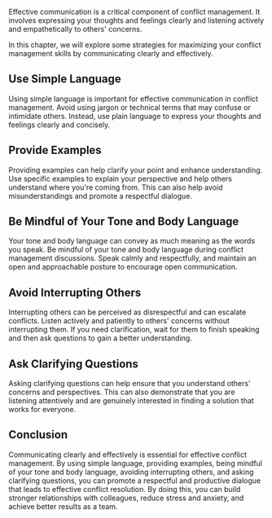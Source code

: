 
Effective communication is a critical component of conflict management. It involves expressing your thoughts and feelings clearly and listening actively and empathetically to others' concerns.

In this chapter, we will explore some strategies for maximizing your conflict management skills by communicating clearly and effectively.

Use Simple Language
-------------------

Using simple language is important for effective communication in conflict management. Avoid using jargon or technical terms that may confuse or intimidate others. Instead, use plain language to express your thoughts and feelings clearly and concisely.

Provide Examples
----------------

Providing examples can help clarify your point and enhance understanding. Use specific examples to explain your perspective and help others understand where you're coming from. This can also help avoid misunderstandings and promote a respectful dialogue.

Be Mindful of Your Tone and Body Language
-----------------------------------------

Your tone and body language can convey as much meaning as the words you speak. Be mindful of your tone and body language during conflict management discussions. Speak calmly and respectfully, and maintain an open and approachable posture to encourage open communication.

Avoid Interrupting Others
-------------------------

Interrupting others can be perceived as disrespectful and can escalate conflicts. Listen actively and patiently to others' concerns without interrupting them. If you need clarification, wait for them to finish speaking and then ask questions to gain a better understanding.

Ask Clarifying Questions
------------------------

Asking clarifying questions can help ensure that you understand others' concerns and perspectives. This can also demonstrate that you are listening attentively and are genuinely interested in finding a solution that works for everyone.

Conclusion
----------

Communicating clearly and effectively is essential for effective conflict management. By using simple language, providing examples, being mindful of your tone and body language, avoiding interrupting others, and asking clarifying questions, you can promote a respectful and productive dialogue that leads to effective conflict resolution. By doing this, you can build stronger relationships with colleagues, reduce stress and anxiety, and achieve better results as a team.

